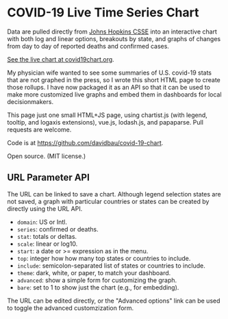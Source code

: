 COVID-19 Live Time Series Chart
===============================

Data are pulled directly from
<a href="https://github.com/CSSEGISandData/COVID-19">Johns Hopkins CSSE</a>
into an interactive chart with both log and linear options,
breakouts by state, and graphs of changes from day to day of
reported deaths and confirmed cases.

<a href="https://covid19chart.org">See the live chart at
covid19chart.org</a>.

My physician wife wanted to see some summaries of U.S. covid-19
stats that are not graphed in the press, so I wrote this short HTML
page to create those rollups.  I have now packaged it as an API
so that it can be used to make more customized live graphs and
embed them in dashboards for local decisionmakers.

This page just one small HTML+JS page, using chartist.js
(with legend, tooltip, and logaxis extensions), vue.js, lodash.js,
and papaparse.  Pull requests are welcome.

Code is at <a href="https://github.com/davidbau/covid-19-chart">
https://github.com/davidbau/covid-19-chart</a>.

Open source. (MIT license.)

URL Parameter API
-----------------

The URL can be linked to save a chart.  Although legend selection states
are not saved, a graph with particular countries or states can be
created by directly using the URL API.

* `domain`: US or Intl.
* `series`: confirmed or deaths.
* `stat`: totals or deltas.
* `scale`: linear or log10.
* `start`: a date or >= expression as in the menu.
* `top`: integer how how many top states or countries to include.
* `include`: semicolon-separated list of states or countries to include.
* `theme`: dark, white, or paper, to match your dashboard.
* `advanced`: show a simple form for customizing the graph.
* `bare`: set to 1 to show just the chart (e.g., for embedding).

The URL can be edited directly, or the "Advanced options" link can be
used to toggle the advanced customzization form.
